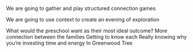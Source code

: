 
We are going to gather and play structured connection games

We are going to use context to create an evening of exploration

What would the preschool want as their most ideal outcome?
More connection between the families
Getting to know each
Really knowing why you’re investing time and energy In Greenwood Tree

